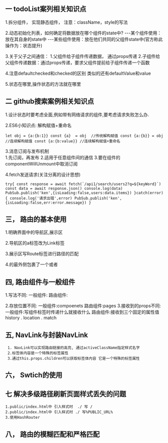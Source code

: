 ## 一 todoList案列相关知识点

1.拆分组件， 实现静态组件， 注意：className，style的写法

2.动态初始化列表，如何确定将数据放在哪个组件的state中?
    ---某个组件使用：放在其自身的state中
    ---某些组件使用：放在他们共同的父组件state中(官方称此操作为：状态提升)

3.关于父子之间通信：
    1.父组件给子组件传递数据， 通过props传递
    2.子组件给父组件传递数据：通过props传递，要求父组件提前给子组件传递一个函数
    
4.注意defaultchecked和checked的区别 类似的还有defaultValue和value

5.状态在哪里,操作状态的方法就在哪里

## 二 github搜索案例相关知识点
1.设计状态时要考虑全面,例如带有网络请求的组件,要考虑请求失败怎么办. 

2.ES6小知识点: 解构赋值+重命名
  
``let obj = {a:{b:1}}
     const {a}  = obj  //传统解构赋值
     const {a:{b}} = obj //连续解构赋值
     const {a:{b:value}} //连续解构赋值+重命名``
     
3.消息订阅与发布机制   
      1.先订阅，再发布
      2.适用于任意组件间的通信
      3.要在组件的componentWillUnmount中取消订阅

4.fetch发送请求(关注分离的设计思想)

``try{
        const response = await fetch(`/api1/search/users2?q=${keyWord}`)
        const data = await response.json()
        console.log(data)
        PubSub.publish('ken',{isLoading:false,users:data.items})
        }catch(error){
        console.log('请求出错',error)
        PubSub.publish('ken',{isLoading:false,err:error.message})
    }``   


## 三， 路由的基本使用 

   1.明确界面中的导航区,展示区

   2.导航区的a标签改为Link标签

   3.展示区写Route标签进行路径的匹配
       <Route path='/xxxx' component ={Demo}/>
   
   4.<App>的最外侧包裹了一个<BrowserRouter>或者<HashRouter>


## 四, 路由组件与一般组件

   1.写法不同: 
             一般组件:<DEMO/>
             路由组件:<Route  path="/home" component={Home}/>

   2.存放位置不同:
            一般组件:compoenets
            路由组件:pages
   3.接收到的props不同:
            一般组件:写组件标签时传递什么就接收什么
            路由组件:接收到三个固定的属性值                   
                    history . location  . match

##  五, NavLink与封装NavLink
   
     1. NavLink可以实现路由链接的高亮, 通过activeClassName指定样式名字
     2.标签体内容是一个特殊的标签属性
     3.通过this.props.children可以获取标签体内容 它是一个特殊的标签属性


##  六， Swtich的使用


##  七 解决多级路径刷新页面样式丢失的问题

    1.public/index.html中 引入样式时  ./ 写 / 
    2.public/index.html中 引入样式时 ./ 写%PUBLIC_URL%
    3.使用HashRouter


##   八， 路由的模糊匹配和严格匹配


